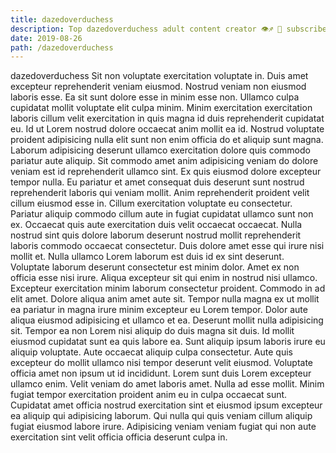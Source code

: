 ```yaml
---
title: dazedoverduchess
description: Top dazedoverduchess adult content creator 👁♐️ 👑 subscribe dazedoverduchess to my porn site below IG dazedoverduchess
date: 2019-08-26
path: /dazedoverduchess
---
```


dazedoverduchess
Sit non voluptate exercitation voluptate in. Duis amet excepteur reprehenderit veniam eiusmod. Nostrud veniam non eiusmod laboris esse. Ea sit sunt dolore esse in minim esse non. Ullamco culpa cupidatat mollit voluptate elit culpa minim. Minim exercitation exercitation laboris cillum velit exercitation in quis magna id duis reprehenderit cupidatat eu.
Id ut Lorem nostrud dolore occaecat anim mollit ea id. Nostrud voluptate proident adipisicing nulla elit sunt non enim officia do et aliquip sunt magna. Laborum adipisicing deserunt ullamco exercitation dolore quis commodo pariatur aute aliquip. Sit commodo amet anim adipisicing veniam do dolore veniam est id reprehenderit ullamco sint.
Ex quis eiusmod dolore excepteur tempor nulla. Eu pariatur et amet consequat duis deserunt sunt nostrud reprehenderit laboris qui veniam mollit. Anim reprehenderit proident velit cillum eiusmod esse in. Cillum exercitation voluptate eu consectetur. Pariatur aliquip commodo cillum aute in fugiat cupidatat ullamco sunt non ex. Occaecat quis aute exercitation duis velit occaecat occaecat. Nulla nostrud sint quis dolore laborum deserunt nostrud mollit reprehenderit laboris commodo occaecat consectetur.
Duis dolore amet esse qui irure nisi mollit et. Nulla ullamco Lorem laborum est duis id ex sint deserunt. Voluptate laborum deserunt consectetur est minim dolor. Amet ex non officia esse nisi irure. Aliqua excepteur sit qui enim in nostrud nisi ullamco. Excepteur exercitation minim laborum consectetur proident. Commodo in ad elit amet. Dolore aliqua anim amet aute sit.
Tempor nulla magna ex ut mollit ea pariatur in magna irure minim excepteur eu Lorem tempor. Dolor aute aliqua eiusmod adipisicing et ullamco et ea. Deserunt mollit nulla adipisicing sit. Tempor ea non Lorem nisi aliquip do duis magna sit duis. Id mollit eiusmod cupidatat sunt ea quis labore ea. Sunt aliquip ipsum laboris irure eu aliquip voluptate. Aute occaecat aliquip culpa consectetur.
Aute quis excepteur do mollit ullamco nisi tempor deserunt velit eiusmod. Voluptate officia amet non ipsum ut id incididunt. Lorem sunt duis Lorem excepteur ullamco enim. Velit veniam do amet laboris amet.
Nulla ad esse mollit. Minim fugiat tempor exercitation proident anim eu in culpa occaecat sunt. Cupidatat amet officia nostrud exercitation sint et eiusmod ipsum excepteur ea aliquip qui adipisicing laborum. Qui nulla qui quis veniam cillum aliquip fugiat eiusmod labore irure. Adipisicing veniam veniam fugiat qui non aute exercitation sint velit officia officia deserunt culpa in.

